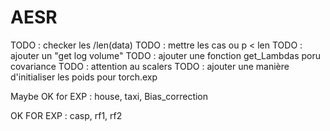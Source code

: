 # AESR

TODO : checker les /len(data)
TODO : mettre les cas ou p < len
TODO : ajouter un "get log volume"
TODO : ajouter une fonction get_Lambdas poru covariance
TODO : attention au scalers
TODO : ajouter une manière d'initialiser les poids pour torch.exp

Maybe OK for EXP : house, taxi, Bias_correction

OK FOR EXP : 
casp, rf1, rf2